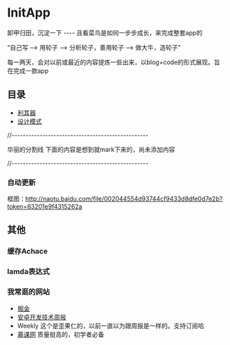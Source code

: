 # InitApp
卸甲归田，沉淀一下 ---- 且看菜鸟是如何一步步成长，来完成整套app的

“自己写 --> 用轮子 --> 分析轮子，善用轮子 --> 做大牛，造轮子”

每一两天，会对以前或最近的内容提炼一些出来，以blog+code的形式展现。旨在完成一款app

## 目录

- [利其器](https://github.com/mBigFlower/InitApp/tree/master/blog/Setting)
- [设计模式](https://github.com/mBigFlower/InitApp/tree/master/blog/design_patterns)

//-------------------------------------------------

华丽的分割线 下面的内容是想到就mark下来的，尚未添加内容

//-------------------------------------------------


### 自动更新

框图：http://naotu.baidu.com/file/002044554d93744cf9433d8dfe0d7e2b?token=83201e9f4315262a


## 其他

### 缓存Achace

### lamda表达式

### 我常逛的网站

- [掘金](http://gold.xitu.io/)
- [安卓开发技术周报](http://www.androidweekly.cn/)
- Weekly 这个是歪果仁的，以前一直以为跟周报是一样的。支持订阅哈
- [慕课网](http://www.imooc.com/) 质量挺高的，初学者必备